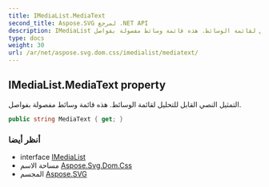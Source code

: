 ```yaml
---
title: IMediaList.MediaText
second_title: Aspose.SVG لمرجع .NET API
description: IMediaList ملكية. التمثيل النصي القابل للتحليل لقائمة الوسائط. هذه قائمة وسائط مفصولة بفواصل.
type: docs
weight: 30
url: /ar/net/aspose.svg.dom.css/imedialist/mediatext/
---
```

## IMediaList.MediaText property

التمثيل النصي القابل للتحليل لقائمة الوسائط. هذه قائمة وسائط مفصولة بفواصل.

```csharp
public string MediaText { get; }
```

### أنظر أيضا

* interface [IMediaList](../)
* مساحة الاسم [Aspose.Svg.Dom.Css](../../imedialist/)
* المجسم [Aspose.SVG](../../../)


